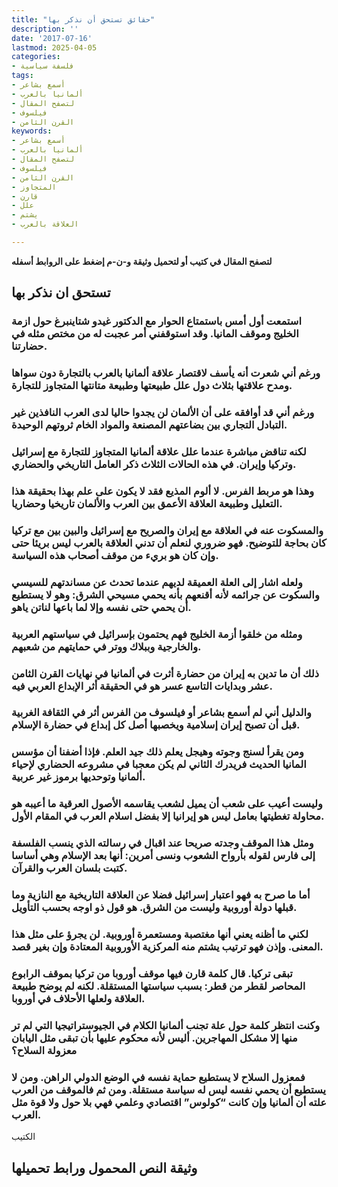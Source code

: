 ```yaml
---
title: "حقائق تستحق أن نذكر بها"
description: ''
date: '2017-07-16'
lastmod: 2025-04-05
categories:
- فلسفة سياسية
tags:
- أسمع بشاعر
- ألمانيا بالعرب
- لتصفح المقال
- فيلسوف
- القرن الثامن
keywords:
- أسمع بشاعر
- ألمانيا بالعرب
- لتصفح المقال
- فيلسوف
- القرن الثامن
- المتجاوز
- قارن
- علل
- يشتم
- العلاقة بالعرب

---
```

**لتصفح المقال في كتيب أو لتحميل وثيقة و-ن-م إضغط على الروابط أسفله**

## **تستحق ان نذكر بها**

### استمعت أول أمس باستمتاع الحوار مع الدكتور غيدو شتاينبرغ حول ازمة الخليج وموقف المانيا. وقد استوقفني أمر عجبت له من مختص مثله في حضارتنا.

### ورغم أني شعرت أنه يأسف لاقتصار علاقة ألمانيا بالعرب بالتجارة دون سواها ومدح علاقتها بثلاث دول علل طبيعتها وطبيعة متانتها المتجاوز للتجارة.

### ورغم أني قد أوافقه على أن الألمان لن يجدوا حاليا لدى العرب النافذين غير التبادل التجاري بين بضاعتهم المصنعة والمواد الخام ثروتهم الوحيدة.

### لكنه تناقض مباشرة عندما علل علاقة ألمانيا المتجاوز للتجارة مع إسرائيل وتركيا وإيران. في هذه الحالات الثلاث ذكر العامل التاريخي والحضاري.

### وهذا هو مربط الفرس. لا ألوم المذيع فقد لا يكون على علم بهذا بحقيقة هذا التعليل وطبيعة العلاقة الأعمق بين العرب والألمان تاريخيا وحضاريا.

### والمسكوت عنه في العلاقة مع إيران والصريح مع إسرائيل والبين بين مع تركيا كان بحاجة للتوضيح. فهو ضروري لنعلم أن تدني العلاقة بالعرب ليس بريئا حتى وإن كان هو بريء من موقف أصحاب هذه السياسة.

### ولعله اشار إلى العلة العميقة لديهم عندما تحدث عن مساندتهم للسيسي والسكوت عن جرائمه لأنه أقنعهم بأنه يحمي مسيحي الشرق: وهو لا يستطيع أن يحمي حتى نفسه وإلا لما باعها لناتن ياهو.

### ومثله من خلقوا أزمة الخليج فهم يحتمون بإسرائيل في سياستهم العربية والخارجية وببلاك ووتر في حمايتهم من شعبهم.

### ذلك أن ما تدين به إيران من حضارة أثرت في ألمانيا في نهايات القرن الثامن عشر وبدايات التاسع عسر هو في الحقيقة أثر الإبداع العربي فيه.

### والدليل أني لم أسمع بشاعر أو فيلسوف من الفرس أثر في الثقافة الغربية قبل أن تصبح إيران إسلامية ويخصبها أصل كل إبداع في حضارة الإسلام.

### ومن يقرأ لسنج وجوته وهيجل يعلم ذلك جيد العلم. فإذا أضفنا أن مؤسس المانيا الحديث فريدرك الثاني لم يكن معجبا في مشروعه الحضاري لإحياء ألمانيا وتوحديها برموز غير عربية.

### وليست أعيب على شعب أن يميل لشعب يقاسمه الأصول العرقية ما أعيبه هو محاولة تغطيتها بعامل ليس هو إيرانيا إلا بفضل اسلام العرب في المقام الأول.

### ومثل هذا الموقف وجدته صريحا عند اقبال في رسالته الذي ينسب الفلسفة إلى فارس لقوله بأرواح الشعوب ونسى أمرين: أنها بعد الإسلام وهي أساسا كتبت بلسان العرب والقرآن.

### أما ما صرح به فهو اعتبار إسرائيل فضلا عن العلاقة التاريخية مع النازية وما قبلها دولة أوروبية وليست من الشرق. هو قول ذو اوجه بحسب التأويل.

### لكني ما أظنه يعني أنها مغتصبة ومستعمرة أوروبية. لن يجرؤ على مثل هذا المعنى. وإذن فهو ترتيب يشتم منه المركزية الأوروبية المعتادة وإن بغير قصد.

### تبقى تركيا. قال كلمة قارن فيها موقف أوروبا من تركيا بموقف الرابوع المحاصر لقطر من قطر: بسبب سياستها المستقلة. لكنه لم يوضح طبيعة العلاقة ولعلها الأحلاف في أوروبا.

### وكنت انتظر كلمة حول علة تجنب ألمانيا الكلام في الجيوستراتيجيا التي لم تر منها إلا مشكل المهاجرين. أليس لأنه محكوم عليها بأن تبقى مثل اليابان معزولة السلاح؟

### فمعزول السلاح لا يستطيع حماية نفسه في الوضع الدولي الراهن. ومن لا يستطيع أن يحمي نفسه ليس له سياسة مستقلة. ومن ثم فالموقف من العرب علته أن ألمانيا وإن كانت “كولوس” اقتصادي وعلمي فهي بلا حول ولا قوة مثل العرب.

الكتيب

## وثيقة النص المحمول ورابط تحميلها

###
